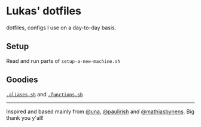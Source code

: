 # Lukas' dotfiles
dotfiles, configs I use on a day-to-day basis.

## Setup
Read and run parts of `setup-a-new-machine.sh`

## Goodies
[`.aliases.sh`](https://github.com/lukasjuhas/dotfiles/blob/master/.aliases) and [`.functions.sh`](https://github.com/lukasjuhas/dotfiles/blob/master/.functions)

---
Inspired and based mainly from [@una](https://github.com/una/dotfiles), [@paulirish](https://github.com/paulirish/dotfiles) and [@mathiasbynens](https://github.com/mathiasbynens/dotfiles/). Big thank you y'all!
